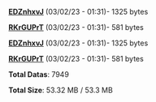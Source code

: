 [**EDZnhxvJ**](/data/EDZnhxvJ.txt) (03/02/23 - 01:31)- 1325 bytes

[**RKrGUPrT**](/data/RKrGUPrT.txt) (03/02/23 - 01:31)- 581 bytes

[**EDZnhxvJ**](/data/EDZnhxvJ.txt) (03/02/23 - 01:31)- 1325 bytes

[**RKrGUPrT**](/data/RKrGUPrT.txt) (03/02/23 - 01:31)- 581 bytes

**Total Datas**: 7949

**Total Size**: 53.32 MB / 53.3 MB
